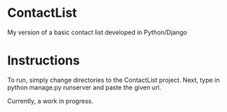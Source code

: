 # ContactList
My version of a basic contact list developed in Python/Django


# Instructions

To run, simply change directories to the ContactList project. Next, type in python manage.py runserver and paste the given url.



Currently, a work in progress.
